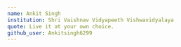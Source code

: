 ```yaml
---
name: Ankit Singh
institution: Shri Vaishnav Vidyapeeth Vishwavidyalaya
quote: Live it at your own choice.
github_user: Ankitsingh6299
---
```

